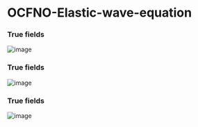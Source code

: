 # OCFNO-Elastic-wave-equation
### True fields
![image](https://github.com/Tianze1992/OCFNO-Elastic-wave-equation/blob/main/True.gif)
### True fields
![image](https://github.com/Tianze1992/OCFNO-Elastic-wave-equation/blob/main/Dp20.gif)
### True fields
![image](https://github.com/Tianze1992/OCFNO-Elastic-wave-equation/blob/main/Dp40.gif)
